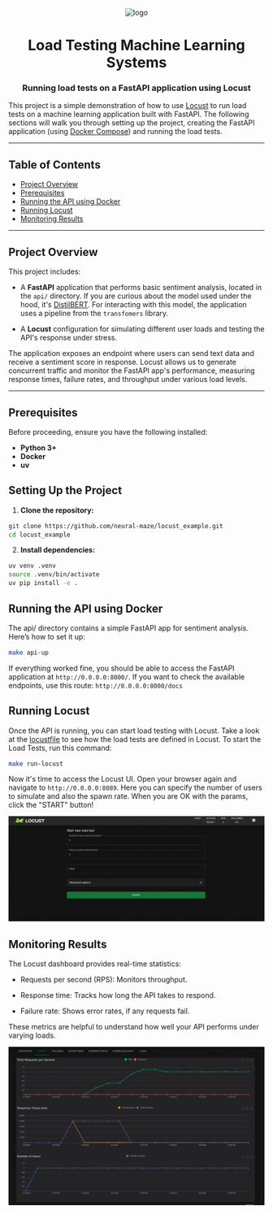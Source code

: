 <p align="center">
    <img alt="logo" src="static/diagram.gif" width=450 />
    <h1 align="center">Load Testing Machine Learning Systems</h1>
    <h3 align="center">Running load tests on a FastAPI application using Locust</h3>
</p>

This project is a simple demonstration of how to use [Locust](https://locust.io/) to run load tests on a machine learning application built with FastAPI. 
The following sections will walk you through setting up the project, creating the FastAPI application (using [Docker Compose](https://docs.docker.com/compose/)) and running the load tests.

---

## Table of Contents
- [Project Overview](#project-overview)
- [Prerequisites](#prerequisites)
- [Running the API using Docker](#running-the-api-using-docker)
- [Running Locust](#running-locust)
- [Monitoring Results](#monitoring-results)

---

## Project Overview

This project includes:

- A **FastAPI** application that performs basic sentiment analysis, located in the `api/` directory. If you are curious about the model used under the hood, it's [DistilBERT](https://huggingface.co/docs/transformers/en/model_doc/distilbert). For interacting with this model, the application uses a pipeline from the `transfomers` library.

- A **Locust** configuration for simulating different user loads and testing the API's response under stress.

The application exposes an endpoint where users can send text data and receive a sentiment score in response. Locust allows us to generate concurrent traffic and monitor the FastAPI app's performance, measuring response times, failure rates, and throughput under various load levels.

---

## Prerequisites

Before proceeding, ensure you have the following installed:
- **Python 3+**
- **Docker** 
- **uv** 


## Setting Up the Project

1. **Clone the repository:**

```bash
git clone https://github.com/neural-maze/locust_example.git
cd locust_example
```

2. **Install dependencies:**

```bash
uv venv .venv
source .venv/bin/activate
uv pip install -e .
```

## Running the API using Docker

The api/ directory contains a simple FastAPI app for sentiment analysis. Here’s how to set it up:

```bash
make api-up
```

If everything worked fine, you should be able to access the FastAPI application at `http://0.0.0.0:8000/`. If you want to check the available endpoints, use this route: `http://0.0.0.0:8000/docs`

## Running Locust

Once the API is running, you can start load testing with Locust. Take a look
at the [locustfile](src/locustfile.py) to see how the load tests are defined in Locust. To start the Load Tests, run this command:

```bash
make run-locust
```

Now it's time to access the Locust UI. Open your browser again and navigate to `http://0.0.0.0:8089`. Here you can specify the number of users to simulate and also the spawn rate. When you are OK with the params, click the "START" button! 

![alt text](static/locust_home.png)

## Monitoring Results

The Locust dashboard provides real-time statistics:

- Requests per second (RPS): Monitors throughput.

- Response time: Tracks how long the API takes to respond.

- Failure rate: Shows error rates, if any requests fail.

These metrics are helpful to understand how well your API performs under varying loads.

![alt text](static/locust_graph.png)
